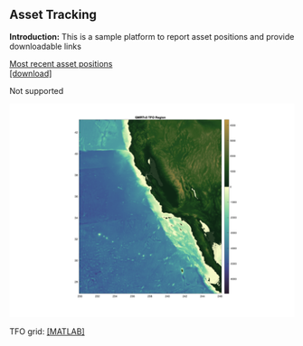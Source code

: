 ## Asset Tracking

**Introduction:** This is a sample platform to report asset positions and provide downloadable links

[Most recent asset positions](data/hello_world.txt)<br>
    <a href="data/hello_world.txt" download>[download]</a>

<object data="data/hello_world.txt" width="300" height="200">
Not supported
</object>

<a href="data/GMRTv3_TFO.png" download><img src="data/GMRTv3_TFO.png"/></a>

TFO grid:
<a href="data/grid.mat" download>[MATLAB]</a>
